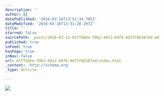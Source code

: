 ```yaml
---
description: ''
author: []
datePublished: '2016-03-16T13:51:34.705Z'
dateModified: '2016-03-16T13:51:20.297Z'
title: ''
starred: false
sourcePath: _posts/2016-03-12-657fb6be-59b2-4812-b4f6-0d73f0b387ed.md
published: true
inFeed: true
hasPage: true
inNav: false
url: 657fb6be-59b2-4812-b4f6-0d73f0b387ed/index.html
_context: 'http://schema.org'
_type: Article

---
```

![](https://the-grid-user-content.s3-us-west-2.amazonaws.com/b950e83f-addf-4fe4-880b-3fcac8c757bd.png)